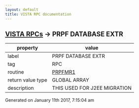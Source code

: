 ```yaml
---
layout: default
title: VISTA RPC documentation
---
```




## [VISTA RPCs](TableOfContent.md) &#8594; PRPF DATABASE EXTR 

 property | value 
--- | --- 
 label | PRPF DATABASE EXTR
 tag | RPC
 routine | [PRPFMR1](http://code.osehra.org/dox/Routine_PRPFMR1_source.html)
 return value type | GLOBAL ARRAY
 description | THIS USED FOR J2EE MIGRATION




 Generated on January 11th 2017, 7:15:04 am